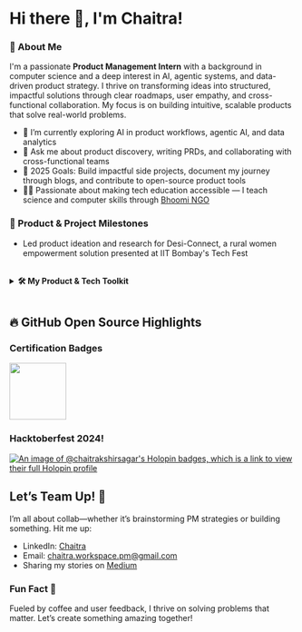 # Hi there 👋, I'm Chaitra!

### 🚀 About Me
I'm a passionate **Product Management Intern** with a background in computer science and a deep interest in AI, agentic systems, and data-driven product strategy. I thrive on transforming ideas into structured, impactful solutions through clear roadmaps, user empathy, and cross-functional collaboration. My focus is on building intuitive, scalable products that solve real-world problems.

- 🌱 I’m currently exploring AI in product workflows, agentic AI, and data analytics
- 💬 Ask me about product discovery, writing PRDs, and collaborating with cross-functional teams
- 🥅 2025 Goals: Build impactful side projects, document my journey through blogs, and contribute to open-source product tools
- 🧑‍🏫 Passionate about making tech education accessible — I teach science and computer skills through [Bhoomi NGO](https://www.bhumi.ngo/)

### 🚀 Product & Project Milestones
- Led product ideation and research for Desi-Connect, a rural women empowerment solution presented at IIT Bombay's Tech Fest

<br>

<details>
  <summary><strong>🛠 My Product & Tech Toolkit</strong></summary>

━━━━━━━━━━━━━━━━

**🧠 Product Skills**  
Product roadmapping · PDLC · Prioritization · Stakeholder collaboration · Documentation  
Figma · Notion · Miro · Sentiment & competitive analysis · Root cause & data analysis


**📊 Data & Programming**  
Python · SQL · Google Analytics · Mixpanel


**🤖 Tech Interests**  
AI/ML · NLP · Computer Vision

━━━━━━━━━━━━━━━━
</details>

<br>

## 🔥 GitHub Open Source Highlights
 ### Certification Badges
<div style='display:flex; align-items:center; gap: 10px;' align='center'>
  <img src="https://github.com/user-attachments/assets/43afd559-3719-4b42-b974-1dbddedcc21e" width="100px" height="100px" />
</div> 


### Hacktoberfest 2024!
[![An image of @chaitrakshirsagar's Holopin badges, which is a link to view their full Holopin profile](https://holopin.me/chaitrakshirsagar)](https://holopin.io/@chaitrakshirsagar)



## Let’s Team Up! 🤝
I’m all about collab—whether it’s brainstorming PM strategies or building something. Hit me up:
- LinkedIn: [Chaitra](https://linkedin.com/in/chaitra-kshirsagar)
- Email: chaitra.workspace.pm@gmail.com
- Sharing my stories on [Medium](https://medium.com/@chaitra.workspace.pm)

### Fun Fact 🌱
Fueled by coffee and user feedback, I thrive on solving problems that matter. Let’s create something amazing together!

<!--
**your-github-username/your-github-username** is a ✨ _special_ ✨ repository because its `README.md` (this file) appears on your GitHub profile.
-->

<!--
**Chaitra-kshirsagar/Chaitra-kshirsagar** is a ✨ _special_ ✨ repository because its `README.md` (this file) appears on your GitHub profile.

Here are some ideas to get you started:

- 🔭 I’m currently working on ...
- 🌱 I’m currently learning ...
- 👯 I’m looking to collaborate on ...
- 🤔 I’m looking for help with ...
- 💬 Ask me about ...
- 📫 How to reach me: ...
- 😄 Pronouns: ...
- ⚡ Fun fact: ...
-->
